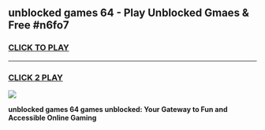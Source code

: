 
## unblocked games 64 - Play Unblocked Gmaes & Free #n6fo7
<h3>
<a href="https://news.freeplayer.one?title=unblocked_games_64&ref=24F">CLICK TO PLAY</a></h3>
<hr>

<h3>
<a href="https://news.freeplayer.one?title=unblocked_games_64&ref=24F">CLICK 2 PLAY</a>
  
</h3>

<a href="https://news.freeplayer.one?title=unblocked_games_64&ref=24F/"><img src="https://clearcache.store/games.png"></a>


**unblocked games 64 games unblocked: Your Gateway to Fun and Accessible Online Gaming**
